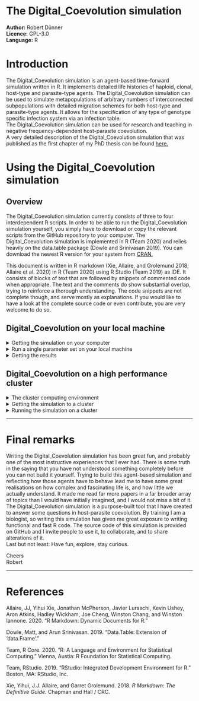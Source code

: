 
# The Digital\_Coevolution simulation

**Author:** Robert Dünner  
**Licence:** GPL-3.0  
**Language:** R

# Introduction

The Digital\_Coevolution simulation is an agent-based time-forward
simulation written in R. It implements detailed life histories of
haploid, clonal, host-type and parasite-type agents. The
Digital\_Coevolution simulation can be used to simulate metapopulations
of arbitrary numbers of interconnected subpopulations with detailed
migration schemes for both host-type and parasite-type agents. It allows
for the specification of any type of genotype specific infection system
via an infection table.  
The Digital\_Coevolution simulation can be used for research and
teaching in negative frequency-dependent host-parasite coevolution.  
A very detailed description of the Digital\_Coevolution simulation that
was published as the first chapter of my PhD thesis can be found
[here.](https://github.com/RobertDuenner/Digital_Coevolution/blob/d3a18b601b2b6c9358734ba0d63ca16dd272141b/Writing/Digital_Coevolution.pdf)

# Using the Digital\_Coevolution simulation

## Overview

The Digital\_Coevolution simulation currently consists of three to four
interdependent R scripts. In order to be able to run the
Digital\_Coevolution simulation yourself, you simply have to download or
copy the relevant scripts from the GitHub repository to your computer.
The Digital\_Coevolution simulation is implemented in R (Team 2020) and
relies heavily on the data.table package (Dowle and Srinivasan 2019).
You can download the newest R version for your system from
[CRAN.](https://cran.r-project.org/)

This document is written in R markdown (Xie, Allaire, and Grolemund
2018; Allaire et al. 2020) in R (Team 2020) using R Studio (Team 2019)
as IDE. It consists of blocks of text that are followed by snippets of
commented code when appropriate. The text and the comments do show
substantial overlap, trying to reinforce a thorough understanding. The
code snippets are not complete though, and serve mostly as explanations.
If you would like to have a look at the complete source code or even
contribute, you are very welcome to do so.

## Digital\_Coevolution on your local machine

<details>

<summary> Getting the simulation on your computer </summary>

### Getting the Digital\_Coevolution simulation on your computer

You want to run the Digital\_Coevolution on your computer (your local
machine). That is very easy. You will have to download (or copy) the R
scripts named “Digital\_Coevolution\_Dynamics\_Functions.R”,
“Digital\_Coevolution\_Parameterspace.R”,
“Digital\_Coevolution\_Run.R” and “Digital\_Coevolution\_User.R”
onto your computer. Put them all in the same folder. You will only have
to interact with the “Digital\_Coevolution\_User.R” file. You can open
and have a look at all of them though, there should be some comments
that explain which part is doing what. But beware, changing code in
there can lead to errors and unwanted behaviour.  
The Digital\_Coevolution simulation has been successfully run on
Windows, Linux and Macintosh.

</details>

<details>

<summary> Run a single parameter set on your local machine </summary>

### Run a single parameter set on your local machine

Open the “Digital\_Coevolution\_User.R” file in your favourite editor.
There is one thing that has to be done carefully. The first uncommented
line, that sets the source.file.location, needs to be adapted. There you
have to specify the file path of the folder into which you have
downloaded the Digital\_Coevolution R scripts. This will allow the R
scripts to communicate with each other.  
A bit further down in the script you have to specify the file path where
the simulation should save the results. It can be the same folder than
the scripts. And even a bit further down you have to name the result
file. Make it an easy to remember and meaningful name, so that later you
still know what was done in that run of the simulation.  
You will also find settings called “raw.results” and
“summarized.results”. There you can adjust if you want the raw
results, meaning if a copy of the state of each host and parasite agent
that exists in the simulation at the time of the reporting should be
saved, or if you want summarized results. The summarized results
contains for example number of individuals per genotype, per population,
per metapopulation and so on, for both host and parasite agents as well
as the infection state. Calculating the summary takes slightly longer,
so if you are really hard pressed for time the simulation is faster with
“summarized.results” set to FALSE.

``` r
############################################
### User script for Digital_Coevolution ####
############################################

## This is the script you should be working with when you
## want to use the Digital_Organism.
## There is a few things that have to be done carefully in
## order for this to work smoothly.
## Simply work through this script line by line and 
## follow the instructions.
## Have fun!

###########################################################
## The simulation relies upon four .R files (one of which
## you are reading right now), which you should all have 
## in the same folder.

# Please type the full path to the folder that contains 
# the .R files, including this one.
source.file.location <- "/home/example/path/to/Rscripts/"

###########################################################
## The next thing to do is to define where the script 
## should save its results.
## This can be the same folder as the .R files, or any 
## other folder with writing permission.

# Please type the full path to the folder where results 
# should be saved.
result.file.location <- "/home/example/path/to/results/"

###########################################################
## Now we need a name to identify the results.
## The result file will anyway have the name :
## "Digital_Coevolution_Results_Sys.Date_", 
## your filename will be added at the end of that.
result.file.name <- "YourResultNameHere"

###########################################################
# Here you can set if the results should be saved raw 
# or summarized or both, logical value FALSE or TRUE
raw.results <- FALSE
summarized.results <- TRUE
```

The remainder of the file allows you to set some of the parameters of
the simulation. This is where stuff gets interesting, and you should
play around with the values. Don’t worry, here you should not be able to
break the simulation. You can for example set how many host populations
should be simulated. And how large they should be. Or how virulent the
parasite should be. If you specify too large host populations and a too
long “duration.days” at the same time, the simulation will take a very
long time and produce a very large result data set. How long a run of
the simulation actually takes is any ones guess, as that depends heavily
on the abilities of your local machine. Best would be to start small and
work your way up.  
One important setting that can help you to reduce the result file size
for long simulation is the saving.interval. This simply means that every
N time steps the complete host and parasite data.tables will be saved
into the data file in append mode. If the setting is left at 1, the
default, then every time step will be saved. If you set another value,
for example 10, then only every 10 time-steps will be saved, thus
decreasing the size of the final output file by 10, but also decreasing
your resolution in time. The simulation will run slightly faster if the
reporting window is larger. If the reporting window is set to the same
value as the duration of the simulation in “duration.days”, then only
the starting and the ending state of the simulation will be saved. As
with many things, there is a trade-off.  
If you want to compare different parameter settings, you will have to do
that consecutively. Set them, name the result, run the simulation,
repeat. If you want to run many different parameter settings (parameter
space exploration), then you will probably want to run the
Digital\_Coevolution simulation on a server or a cluster. Running many
different parameter settings will take some time on a normal computer.
Just refer to the next sections for running Digital\_Coevolution on a
server or cluster.

``` r
###########################################################
## In the lines below you can adjust some of the parameter 
## settings that influence the simulation

## Beware that combinations of large populations and 
## many replicates might overpower your computer.

# For how many time steps should the simulation run?
# It can help to think of that as days in the life 
# of a digital individual
duration.days <- 1000

# Here you can set how often a snapshot of all individuals 
# should be saved. Every N timesteps
saving.intervall <- 1

# How many replicates should there be?
replicates <- 1

###########################################################
## Here you can adjust the parameters that influence the 
## digital organisms themselves

# How many host populations should there be, and how large
# should they be? This doesn't directly set the number
# of individuals, but the resources that are available 
# per population. More resources will lead to larger 
# populations, but the exact number of individuals 
# that will result depends on many things.
host.populations <- c(100,100) 

# How many host genotypes should there be?
# Note that as default, each host genotype gets its own
# parasite genotype as well. 
host.genotypes <- 5

# Which proportion of the host populations should 
# randomly migrate each time step
host.migration <- 0

# Which proportion of the parasite populations
# should randomly migrate?
parasite.migration <- 0.5

# How genotype specific should the infection
# be in percent?
parasite.specificity <- 1

# How virulent should the parasites be?
# Virulence is implemented as percent resources withdrawn
# per time step, depending on infection size.
virulence <- 0.2 

# How much random drift should there be?
# Defined as proportion per timestep.
# This proportion of the host and the parasite population
# will additionally randomly be killed each timestep.
# A value of zero adds no additional random drift.
random.drift <- 0
```

The last thing you need to do in order to run the Digital\_Coevolution
simulation is simply to execute the whole script. If you already have
executed all the parameter settings described above, you can simply
execute the remaining lines of the script. Or to make things clean,
source the whole script in a clean R session. That’s it, the simulation
will start running, and notify you whence it is done.

``` r
###########################################################
## That's it. You have set all parameters. To run the 
## simulation either source this script or if you already 
## have executed the lines above, execute the remaining 
## lines as well.
###########################################################

###########################################################
## This sources a helper script that runs the simulation. 
print(paste("Simulation started :", Sys.time()))

source(file =  
         paste(source.file.location, "Digital_Coevolution_Run.R", sep = ""), 
       local = TRUE)
print("Congratulations, you have successfully run the Digital_Coevolution simulation. 
  Now go and check out those amazing results.")

print(paste("Simulation ended", Sys.time()))
```

</details>

<details>

<summary> Getting the results </summary>

### Getting the results

If you see the message: “Congratulations, you have successfully run the
Digital\_Coevolution simulation. Now go and check out those amazing
results.” on your screen, then you have successfully run the
Digital\_Coevolution simulation and you should go and check out those
amazing results.  
The results will be three files in the folder that you have specified in
the "\_User" script as result.file.location. Two file names will begin
with the name you have set in result.file.name, followed by “*Host*” or
“*Parasite*”, then the date on which the simulation was run, and
finally .csv, as the results are saved as simple comma separated values.
These are the results from your simulation run. An example result file
could be: “MyResult\_Host\_2020\_02\_14.csv”. The third file that is
generated is named
“Digital\_Coevolution\_Parameters\_run.date\_result.file.name.RDS”.
That is a snapshot of the R environment at the beginning of the
simulation, after all parameter settings have been made, but before the
first loop of the simulation has run. It serves as a backup storage of
the parameter settings of your run, should you need them at a later
stage.

</details>

## Digital\_Coevolution on a high performance cluster

<details>

<summary> The cluster computing environment </summary>

### The cluster computing environment

The Digital\_Coevolution simulation has been used extensively on a high
performance cluster computer from ETH Zurich, Euler. Cluster computers
are powerful aggregations of several (thousands) of computing nodes that
are used for scientific calculations or other tasks that need lots of
power. A single node is usually far more powerful than an average home
computer, harbouring multiple CPUs with multiple cores and plenty of
memory (RAM). Users will be able to get a subset of the cluster computer
resources that fits their need. Usually, a user will submit a computing
job that has specific requirements in terms of CPU cores and memory.
Running several such jobs in parallel is what makes cluster computers so
powerful. As each job is independent, this is a great tool for parameter
space exploration, where you want to run the simulation with many
different parameter settings.  
How a cluster computer can be used is dependent on the implementation of
the cluster. In my use case of Euler cluster of ETH, the cluster runs on
Unix and its resources are managed by an IBM LSF. LSF stands for load
sharing facility and its the tool that distributes the available
resources among the jobs requested by the users. The cluster itself can
be accessed via entry nodes like a normal Unix server, but running jobs
on compute nodes can only be done via the LSF system. Access to the
entry node is done via ssh from within the network. Your access system
might differ.

</details>

<details>

<summary> Getting the simulation to a cluster </summary>

### Getting the Digital\_Coevolution simulation to a cluster

Make sure that the cluster has R available on it. If it has not, please
contact the administrator of your cluster, they will be able to help
you.  
Getting the Digital\_Coevolution simulation on the cluster is the easy
part. Assuming that the entry node works like a standard Unix server,
you simply need to upload all the necessary files to a folder that can
be accessed by you. You will need three R scripts:
“Digital\_Coevolution\_Dynamics\_Functions.R”,
“Digital\_Coevolution\_Parameterspace.R” and
“Digital\_Coevolution\_Run\_Unix.R”, as well as one bash script:
“Digital\_Coevolution\_User\_Cluster.sh” and one .txt job list file:
“Digital\_Coevolution\_Joblist\_Example.txt”. In total you will need
five files. Uploading to the cluster is done easiest when you already
have downloaded those files from GitHub to you local computer, and then
transfer them to the cluster via scp. On windows you will need an extra
program to transfer files to a Unix server, for example winscp. You will
need to interact with several of the files before running the
simulation, depending on your preferences it might be easier to modify
them on your local machine before uploading (see next section).

</details>

<details>

<summary> Running the simulation on a cluster </summary>

### Running the Digital\_Coevolution simulation on a cluster

Running the Digital\_Coevolution simulation on a cluster is slightly
different from running the simulation on your local machine. You will
have to interact with three files instead of one.  
First you will need to interact with the
“Digital\_Coevolution\_Run\_Unix.R” file. In there you will need to
set the paths to the folder on the cluster to where you have uploaded
the scripts of the Digital\_Coevolution simulation, the folder where you
want the results, and a path to a fast scratch disk that can be used
during the simulation.  
You can also set if you want raw results, summarized results, or both.

``` r
#############################################################
### Helper script for the Digital_Coevolution simulation ####
#############################################################
### High performance cluster computer version ####
##################################################
# Please type the full path to the folder that contains 
# the .R files, including this one.
source.file.location <- "/cluster/home/username/Digital_Coevolution/Scripts/"

# Please type the full path to the folder where results 
# should be saved.
final.result.location <- "/cluster/scratch/username/"

# Set the working directory for within loop saving to ultra fast scratch on cluster node
result.file.location <- "/scratch/"

# Here you can set if the results should be saved raw 
# or summarized or both, logical value FALSE or TRUE
raw.results <- FALSE
summarized.results <-TRUE
```

Next you will have to interact with the .txt file, the
“Digital\_Coevolution\_Joblist\_Example.txt”. That is the file where
you can set the parameters with which most will want to interact. Every
line in the “Digital\_Coevolution\_Joblist\_Example.txt” file is a
separate, independent combination of parameters that will be run in an
independent instance of the Digital\_Coevolution simulation.  
The first line in the “Digital\_Coevolution\_Joblist\_Example.txt” file
are the names of the parameters that can be set. All those parameters
are mandatory as they have no default settings (sorry). The order of
those names in itself is irrelevant, but the order of the parameter
names in the first line, and the parameter values in all other lines
needs to be the same.  
**IMPORTANT:** As the Digital\_Coevolution simulation can simulate
arbitrary numbers of host populations of arbitrary size, those need to
be set explicitly. This means that you will need to add one parameter
for each host population that you want to simulate. The names of these
population parameters need necessarily to start with “host.population.”.
If you want to simulate five host populations, you will need to add five
parameters with distinct names starting with “host.population.”. Don’t
forget that you also need to set the parameter values of the respective
host populations.  
All following lines are the respective parameter values that correspond
to the parameter names. The parameter values need to be in the same
order than the parameter names.  
You can add several lines that contain parameter values to the
joblist.txt file, each of which will result in a separate run of the
Digital\_Coevolution simulation with a different setting of parameters.
Running a parameter space exploration can therefore easily be done by
writing several lines into the
“Digital\_Coevolution\_Joblist\_Example.txt” file. If you have several
lines in the job list, you will be running a “job array”, basically a
list of jobs that you push to the cluster as one, but that the cluster
will work on in a defined chunk size. You will need to know the number
of parameter value lines for that. So all lines in the job list file
minus the first line containing the parameter names.  
Below you find an example of a job list file containing two lines of
parameter values.

The last file you will have to interact with is the bash script
“Digital\_Coevolution\_User\_Cluster.sh”. Bash script? Right, for this
user script you need to use bash, as most clusters (or at least the one
I ran the simulation on) is running on Unix.  
The first line in the bash script tell the interpreter that is is a bash
script.  
The second and third line are used to set the maximum number of threads
that can be used by the data.table package in R (which is used
extensively in the simulation). This is an sensitive setting as it can
produce varying results in different cluster environments. It is needed
because data.table is capable of using multiple cores (or threads)
natively. Data.table will automatically detect the number of cores
available and use them accordingly. The number of cores or threads that
data.table will detect can vary between systems and environments. On
cluster computers there might eventually be the danger that data.table
will detect all available cores on a node and not only the ones assigned
to a job, and try to hijack them. This would lead to conflict and
possibly the process being killed. In order to avoid that, the number of
threads that data.table can detect is set explicitly. This at least is
how I understood it and how I made it work.  
The next 7 lines that all benign with a **\#BSUB** string are intended
for the LSF scheduler. The LSF scheduler distributes the clusters
resources to the jobs that are requesting resources. All cluster
resources that are specified there are valid per job, so each line from
the job list will have those resources available. If you request to
little resources and your job requires more, it will usually be killed
and cannot run to completion. If you repeatedly request way more
resources than your job needs, your administrator will get angry at you.
Usually, jobs that request more resources spend more time in the waiting
queue before they get started. It is best practice though to request as
little resources as possible but as much as needed.  
The dash and character (for example “-J”) defines the use of the
respective line.  
The line “-J” is the name of the job or job array. In the brackets you
can specify the lines in the job list that this job array should run
over, usually all of the parameter value lines in the job list. After
the bracket you can specify the chunk size with which the cluster should
work on the task array.  
The line “-R” is the space allocation, for both memory and scratch disk.
In my bash script it is split in two lines for readability. The line
with “-R” that reads “rusage\[mem=1000\]” is the memory allocation PER
CORE, so the available RAM per job (one line in the job list file) in
mb. A value of 1000 means 1 GB of RAM per core.  
The line “-n” is the number of cores PER JOB. A value of two means that
each job gets two cores.  
The line “-W” is the wall clock, meaning the available time that each
job is allowed to run. The format is dd:hh:mm.  
The line “-R” is the space allocation, for both memory and scratch disk.
In my bash script it is split in two lines for readability. The line
with “-R” that reads “rusage\[scratch=1000\]” is the scratch disk
allocation PER CORE, so the available disc space per job (one line in
the job list file) in mb. A value of 1000 means 1 GB of disc space per
core. This is only the disc space on the ultra fast scratch disc
directly on a computation node, and will not be available after the
simulation ends.  
The line “-o” is the path and name of the output log file.  
The line “-e” is the path and name of the output error file.

A bit further down are two lines starting with “newvars = …” and “varid
= …”, there you need to specify the path on the cluster to the folder
where the “Digital\_Coevolution\_Joblist\_Example.txt” is.  
Then follows a line starting with “resultname=..”. There you specify the
resultname.  
The “module load” line loads the R module on the cluster, this line you
will have to modify with the respective module on your cluster.  
Finally there is the last line that starts with “Rscript”, which starts
the R session and where you need to specify the folder on the cluster
where the R scripts are located.

Those are a lot of things that you need to specify, and especially
setting the requested resources right is not straightforward. But is is
also not as hard as it sounds. Being able to leverage the power of
cluster computing does greatly increase the scope of projects that can
be tackled with the Digital\_Coevolution simulation.

``` bash
#!/bin/bash 
export OMP_NUM_THREADS=2
export OMP_THREAD_LIMIT=2
#BSUB -J "Example_Jobname[1-14]%7"
#BSUB -R "rusage[mem=1000]" 
#BSUB -n 2
#BSUB -W 01:00
#BSUB -R "rusage[scratch=1000]" 
#BSUB -o /cluster/home/username/Digital_Coevolution/LogFiles/
Example_Jobname_username.log.%J.%I
#BSUB -e /cluster/home/username/Digital_Coevolution/ErrorFiles/
Example_Jobname_username.err.%J.%I

IDX=$LSB_JOBINDEX

newvars=`tail -n+$((IDX+1)) "/cluster/home/username/Digital_Coevolution/Scripts/
Digital_Coevolution_Joblist_Example.txt" | head -n1`
varid=`tail -n+1 "/cluster/home/username/Digital_Coevolution/Scripts/
Digital_Coevolution_Joblist_Example.txt" | head -n1`
resultname="Example_Jobname"

module load new gcc/4.8.2 r/3.6.0
Rscript "/cluster/home/username/Digital_Coevolution/Scripts/
Digital_Coevolution_Run_Unix.R" $varid $newvars $IDX $resultname
```

After having set all those things in the
“Digital\_Coevolution\_Run\_Unix.R”, the
“Digital\_Coevolution\_User\_Cluster.sh” and the
“Digital\_Coevolution\_Joblist\_Example.txt” file, you will have to
upload those files into the same folder on the cluster where the other
three R scripts are. In order to start the job array on the cluster, you
need to submit it. For this you will need to access the cluster, usually
using ssh. On clusters using the IBM LSF, you will have to submit your
job array to LSF in order to run it. It is depreciated to execute the
bash script directly. Submitting the job array to LSF is done simply by
navigating to the folder that contains the R and bash scripts and
submitting the bash script “Digital\_Coevolution\_User\_Cluster.sh” to
bsub.

``` bash
bsub < Digital_Coevolution_User_Cluster.sh
```

That’s finally it. Your job is submitted to the queue and will be run
soon. After the job is done, you will find the results in the folder
that you have specified as final.result.folder in the
“Digital\_Coevolution\_Run\_Unix.R” script. The names and structure of
the files is the same as described in the local use case above.

</details>

-----

# Final remarks

Writing the Digital\_Coevolution simulation has been great fun, and
probably one of the most instructive experiences that I ever had. There
is some truth in the saying that you have not understood something
completely before you can not build it yourself. Trying to build this
agent-based simulation and reflecting how those agents have to behave
lead me to have some great realisations on how complex and fascinating
life is, and how little we actually understand. It made me read far more
papers in a far broader array of topics than I would have initially
imagined, and I would not miss a bit of it.  
The Digital\_Coevolution simulation is a purpose-built tool that I have
created to answer some questions in host-parasite coevolution. By
training I am a biologist, so writing this simulation has given me great
exposure to writing functional and fast R code. The source code of this
simulation is provided on GitHub and I invite people to use it, to
collaborate, and to share alterations of it.  
Last but not least: Have fun, explore, stay curious.

Cheers  
Robert

-----

# References

<div id="refs" class="references">

<div id="ref-Allaire2020">

Allaire, JJ, Yihui Xie, Jonathan McPherson, Javier Luraschi, Kevin
Ushey, Aron Atkins, Hadley Wickham, Joe Cheng, Winston Chang, and
Winston Iannone. 2020. “R Markdown: Dynamic Documents for R.”

</div>

<div id="ref-Dowle2019">

Dowle, Matt, and Arun Srinivasan. 2019. “Data.Table: Extension of
‘data.Frame‘.”

</div>

<div id="ref-RCoreTeam2020">

Team, R Core. 2020. “R: A Language and Environment for Statistical
Computing.” Vienna, Austia: R Foundation for Statistical Computing.

</div>

<div id="ref-RStudioTeam2019">

Team, RStudio. 2019. “RStudio: Integrated Development Environment for
R.” Boston, MA: RStudio, Inc.

</div>

<div id="ref-Xie2018">

Xie, Yihui, J.J. Allaire, and Garret Grolemund. 2018. *R Markdown: The
Definitive Guide*. Chapman and Hall / CRC.

</div>

</div>
